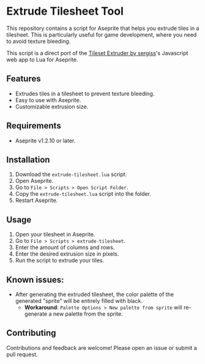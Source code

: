# Extrude Tilesheet Tool

This repository contains a script for Aseprite that helps you extrude tiles in a tilesheet. This is particularly useful for game development, where you need to avoid texture bleeding.

This script is a direct port of the [Tileset Extruder by sergiss](https://github.com/sergiss/tileset-extruder/tree/master)'s Javascript web app to Lua for Aseprite.

## Features

- Extrudes tiles in a tilesheet to prevent texture bleeding.
- Easy to use with Aseprite.
- Customizable extrusion size.

## Requirements

- Aseprite v1.2.10 or later.

## Installation

1. Download the `extrude-tilesheet.lua` script.
2. Open Aseprite.
3. Go to `File > Scripts > Open Script Folder`.
4. Copy the `extrude-tilesheet.lua` script into the folder.
5. Restart Aseprite.

## Usage

1. Open your tilesheet in Aseprite.
2. Go to `File > Scripts > extrude-tilesheet`.
3. Enter the amount of columns and rows.
4. Enter the desired extrusion size in pixels.
5. Run the script to extrude your tiles.

## Known issues:

- After generating the extruded tilesheet, the color palette of the generated "sprite" will be entirely filled with black.
  - **Workaround**: `Palette Options > New palette from sprite` will re-generate a new palette from the sprite.

## Contributing

Contributions and feedback are welcome! Please open an issue or submit a pull request.
